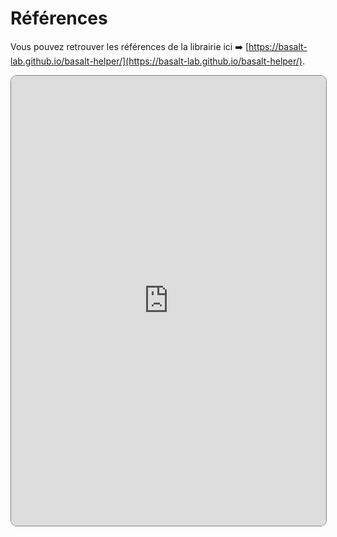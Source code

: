 # **Références**

Vous pouvez retrouver les références de la librairie ici ➡️ [https://basalt-lab.github.io/basalt-helper/](https://basalt-lab.github.io/basalt-helper/).

<iframe src="https://basalt-lab.github.io/basalt-helper/" style="width: 100%; height: 720px; border-radius: 10px; border: 1px solid gray;"></iframe>

<script data-name="BMC-Widget"
    data-cfasync="false"
    src="https://cdnjs.buymeacoffee.com/1.0.0/widget.prod.min.js"
    data-id="necrelox"
    data-description="Support me on Buy me a coffee!"
    data-message="Merci de votre visite!"
    data-color="#5F7FFF"
    data-position="Right"
    data-x_margin="18"
    data-y_margin="22" />
